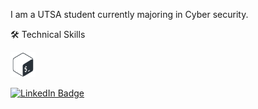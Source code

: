 I am a UTSA student currently majoring in Cyber security.

:hammer_and_wrench: Technical Skills
<div>
  <img src="https://github.com/devicons/devicon/blob/master/icons/bash/bash-plain.svg" title="Bash" alt="bash" width="40" height="40"/>&nbsp;
</div>
<p> </p>
<div id="badges">
  <a href="https://www.linkedin.com/in/your-profile-url/](https://www.linkedin.com/in/ambrosio-gomez-9b900424a/">
    <img src="https://img.shields.io/badge/LinkedIn-blue?style=for-the-badge&logo=linkedin&logoColor=white" alt="LinkedIn Badge"/>
</div>
